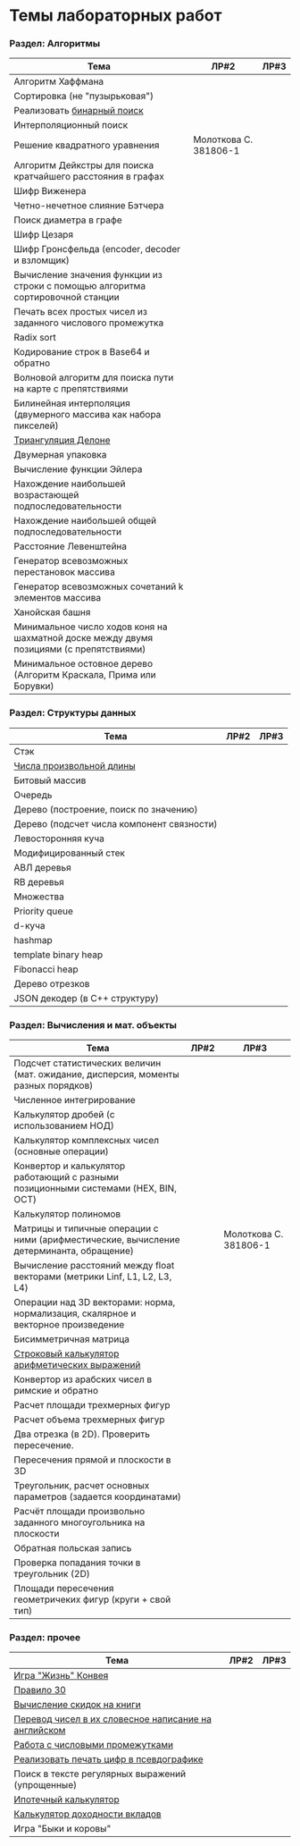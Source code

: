 # Темы лабораторных работ

### Раздел: Алгоритмы

| Тема | ЛР#2 | ЛР#3 |
|---|---|---|
| Алгоритм Хаффмана | |
| Сортировка (не "пузырьковая") | | |
| Реализовать [бинарный поиск](http://codekata.com/kata/kata02-karate-chop/) | | |
| Интерполяционный поиск | | |
| Решение квадратного уравнения |Молоткова С. 381806-1 | |
| Алгоритм Дейкстры для поиска кратчайшего расстояния в графах | | |
| Шифр Виженера | | |
| Четно-нечетное слияние Бэтчера | | |
| Поиск диаметра в графе | | |
| Шифр Цезаря | | |
| Шифр Гронсфельда (encoder, decoder и взломщик) | | |
| Вычисление значения функции из строки с помощью алгоритма сортировочной станции | | |
| Печать всех простых чисел из заданного числового промежутка | | |
| Radix sort | | |
| Кодирование строк в Base64 и обратно | | |
| Волновой алгоритм для поиска пути на карте с препятствиями | | |
| Билинейная интерполяция (двумерного массива как набора пикселей) | | |
| [Триангуляция Делоне](https://habr.com/ru/post/445048/) | | |
| Двумерная упаковка | | |
| Вычисление функции Эйлера | | |
| Нахождение наибольшей возрастающей подпоследовательности | | |
| Нахождение наибольшей общей подпоследовательности | | |
| Расстояние Левенштейна | | |
| Генератор всевозможных перестановок массива | | |
| Генератор всевозможных сочетаний k элементов массива | | |
| Ханойская башня | | |
| Минимальное число ходов коня на шахматной доске между двумя позициями (с препятствиями) | | |
| Минимальное остовное дерево (Алгоритм Краскала, Прима или Борувки) | | |

### Раздел: Структуры данных

| Тема | ЛР#2 | ЛР#3 |
|---|---|---|
| Стэк | | |
| [Числа произвольной длины](https://ru.wikipedia.org/wiki/%D0%94%D0%BB%D0%B8%D0%BD%D0%BD%D0%B0%D1%8F_%D0%B0%D1%80%D0%B8%D1%84%D0%BC%D0%B5%D1%82%D0%B8%D0%BA%D0%B0) | | |
| Битовый массив | | |
| Очередь | | |
| Дерево (построение, поиск по значению) | | |
| Дерево (подсчет числа компонент связности) | | |
| Левосторонняя куча | | |
| Модифицированный стек | | |
| АВЛ деревья | | |
| RB деревья | | |
| Множества | | |
| Priority queue | | |
| d-куча | | |
| hashmap | | |
| template binary heap | | |
| Fibonacci heap | | |
| Дерево отрезков | | |
| JSON декодер (в C++ структуру) | | |

### Раздел: Вычисления и мат. объекты

| Тема | ЛР#2 | ЛР#3 |
|---|---|---|
| Подсчет статистических величин (мат. ожидание, дисперсия, моменты разных порядков) | | |
| Численное интегрирование | | |
| Калькулятор дробей (с использованием НОД) | | |
| Калькулятор комплексных чисел (основные операции) | | |
| Конвертор и калькулятор работающий с разными позиционными системами (HEX, BIN, OCT) | | |
| Калькулятор полиномов | | |
| Матрицы и типичные операции с ними (арифместические, вычисление детерминанта, обращение) | |Молоткова С. 381806-1 |
| Вычисление расстояний между float векторами (метрики Linf, L1, L2, L3, L4) | | |
| Операции над 3D векторами: норма, нормализация, скалярное и векторное произведение | | |
| Бисимметричная матрица | | |
| [Строковый калькулятор арифметических выражений](https://github.com/garora/TDD-Katas/blob/master/KatasReadme.md#string-calculator-kata-via-roy-osherove) | | |
| Конвертор из арабских чисел в римские и обратно | | |
| Расчет площади трехмерных фигур | | |
| Расчет объема трехмерных фигур | | |
| Два отрезка (в 2D). Проверить пересечение. | | |
| Пересечения прямой и плоскости в 3D | | |
| Треугольник, расчет основных параметров (задается координатами) | | |
| Расчёт площади произвольно заданного многоугольника на плоскости | | |
| Обратная польская запись | | |
| Проверка попадания точки в треугольник (2D) |  | |
| Площади пересечения геометричеких фигур (круги + свой тип) | | |


### Раздел: прочее

| Тема | ЛР#2 | ЛР#3 |
|---|---|---|
| [Игра "Жизнь" Конвея](https://github.com/garora/TDD-Katas/blob/master/KatasReadme.md#game-of-life-) | | |
| [Правило 30](https://en.wikipedia.org/wiki/Rule_30) | | |
| [Вычисление скидок на книги](https://github.com/garora/TDD-Katas/blob/master/KatasReadme.md#harry-potter-) | | |
| [Перевод чисел в их словесное написание на английском](http://codingdojo.org/kata/NumbersInWords/) | | |
| [Работа с числовыми промежутками](http://codingdojo.org/kata/Range/) | | |
| [Реализовать печать цифр в псевдографике](https://github.com/garora/TDD-Katas/blob/master/KatasReadme.md#lcd-digits-) | | |
| Поиск в тексте регулярных выражений (упрощенные) | | |
| [Ипотечный калькулятор](http://calculator-ipoteka.ru/calculator.php) | | |
| [Калькулятор доходности вкладов](http://www.banki.ru/services/calculators/deposits/) | | |
| Игра "Быки и коровы" | | |
